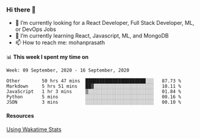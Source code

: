 ### Hi there 👋

- 🔭 I’m currently looking for a React Developer, Full Stack Developer, ML, or DevOps Jobs
- 🌱 I’m currently learning React, Javascript, ML, and MongoDB
- 📫 How to reach me: mohanprasath

📊 **This week I spent my time on**
<!--START_SECTION:waka-->
```text
Week: 09 September, 2020 - 16 September, 2020

Other        50 hrs 47 mins  ██████████████████████░░░   87.73 % 
Markdown     5 hrs 51 mins   ██▓░░░░░░░░░░░░░░░░░░░░░░   10.11 % 
JavaScript   1 hr 3 mins     ▒░░░░░░░░░░░░░░░░░░░░░░░░   01.84 % 
Python       5 mins          ░░░░░░░░░░░░░░░░░░░░░░░░░   00.16 % 
JSON         3 mins          ░░░░░░░░░░░░░░░░░░░░░░░░░   00.10 % 
```
<!--END_SECTION:waka-->

#### Resources
[Using Wakatime Stats](https://github.com/marketplace/actions/waka-readme)
